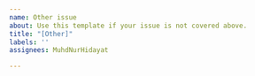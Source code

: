 ```yaml
---
name: Other issue
about: Use this template if your issue is not covered above.
title: "[Other]"
labels: ''
assignees: MuhdNurHidayat

---
```



